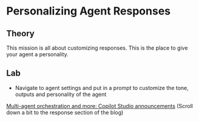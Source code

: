 # Personalizing Agent Responses

## Theory

This mission is all about customizing responses. This is the place to give your agent a personality.

## Lab

- Navigate to agent settings and put in a prompt to customize the tone, outputs and personality of the agent

[Multi-agent orchestration and more: Copilot Studio announcements](https://www.microsoft.com/microsoft-copilot/blog/copilot-studio/multi-agent-orchestration-maker-controls-and-more-microsoft-copilot-studio-announcements-at-microsoft-build-2025/#copilot-studio-enhancements)
(Scroll down a bit to the response section of the blog)
